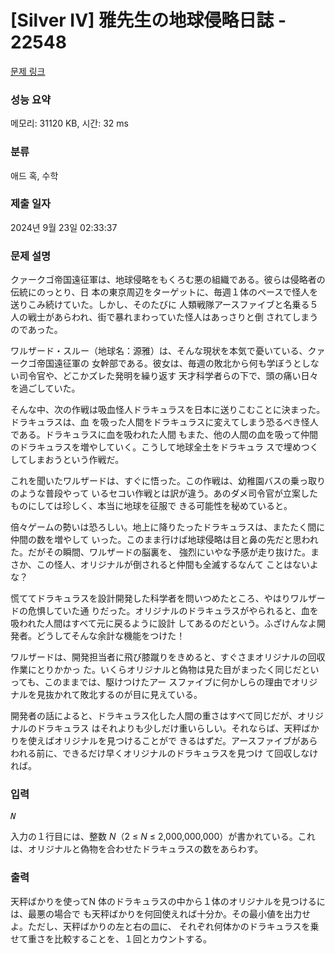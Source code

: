 # [Silver IV] 雅先生の地球侵略日誌 - 22548 

[문제 링크](https://www.acmicpc.net/problem/22548) 

### 성능 요약

메모리: 31120 KB, 시간: 32 ms

### 분류

애드 혹, 수학

### 제출 일자

2024년 9월 23일 02:33:37

### 문제 설명

<p>クァークゴ帝国遠征軍は、地球侵略をもくろむ悪の組織である。彼らは侵略者の伝統にのっとり、日 本の東京周辺をターゲットに、毎週１体のペースで怪人を送りこみ続けていた。しかし、そのたびに 人類戦隊アースファイブと名乗る５人の戦士があらわれ、街で暴れまわっていた怪人はあっさりと倒 されてしまうのであった。</p>

<p>ワルザード・スルー（地球名：源雅）は、そんな現状を本気で憂いている、クァークゴ帝国遠征軍の 女幹部である。彼女は、毎週の敗北から何も学ぼうとしない司令官や、どこかズレた発明を繰り返す 天才科学者らの下で、頭の痛い日々を過ごしていた。</p>

<p>そんな中、次の作戦は吸血怪人ドラキュラスを日本に送りこむことに決まった。ドラキュラスは、血 を吸った人間をドラキュラスに変えてしまう恐るべき怪人である。ドラキュラスに血を吸われた人間 もまた、他の人間の血を吸って仲間のドラキュラスを増やしていく。こうして地球全土をドラキュラ スで埋めつくしてしまおうという作戦だ。</p>

<p>これを聞いたワルザードは、すぐに悟った。この作戦は、幼稚園バスの乗っ取りのような普段やって いるセコい作戦とは訳が違う。あのダメ司令官が立案したものにしては珍しく、本当に地球を征服で きる可能性を秘めていると。</p>

<p>倍々ゲームの勢いは恐ろしい。地上に降りたったドラキュラスは、またたく間に仲間の数を増やして いった。このまま行けば地球侵略は目と鼻の先だと思われた。だがその瞬間、ワルザードの脳裏を、 強烈にいやな予感が走り抜けた。まさか、この怪人、オリジナルが倒されると仲間も全滅するなんて ことはないよな？</p>

<p>慌ててドラキュラスを設計開発した科学者を問いつめたところ、やはりワルザードの危惧していた通 りだった。オリジナルのドラキュラスがやられると、血を吸われた人間はすべて元に戻るように設計 してあるのだという。ふざけんなよ開発者。どうしてそんな余計な機能をつけた！</p>

<p>ワルザードは、開発担当者に飛び膝蹴りをきめると、すぐさまオリジナルの回収作業にとりかかっ た。いくらオリジナルと偽物は見た目がまったく同じだといっても、このままでは、駆けつけたアー スファイブに何かしらの理由でオリジナルを見抜かれて敗北するのが目に見えている。</p>

<p>開発者の話によると、ドラキュラス化した人間の重さはすべて同じだが、オリジナルのドラキュラス はそれよりも少しだけ重いらしい。それならば、天秤ばかりを使えばオリジナルを見つけることがで きるはずだ。アースファイブがあらわれる前に、できるだけ早くオリジナルのドラキュラスを見つけ て回収しなければ。</p>

### 입력 

 <pre><i>N</i></pre>

<p>入力の１行目には、整数 <i>N</i>（2 ≤ <i>N</i> ≤ 2,000,000,000）が書かれている。これは、オリジナルと偽物を合わせたドラキュラスの数をあらわす。</p>

### 출력 

 <p>天秤ばかりを使ってN 体のドラキュラスの中から１体のオリジナルを見つけるには、最悪の場合で も天秤ばかりを何回使えれば十分か。その最小値を出力せよ。ただし、天秤ばかりの左と右の皿に、 それぞれ何体かのドラキュラスを乗せて重さを比較することを、１回とカウントする。</p>

